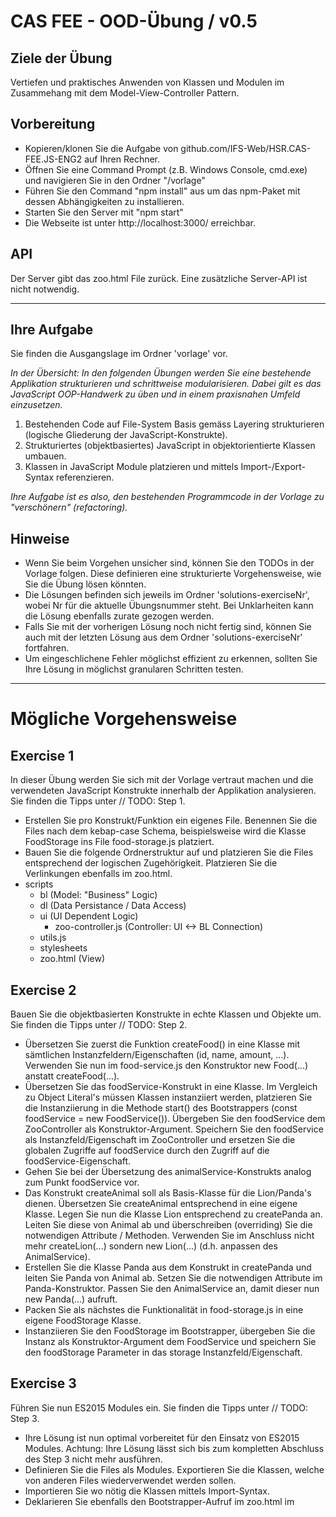 # CAS FEE - OOD-Übung / v0.5

## Ziele der Übung
Vertiefen und praktisches Anwenden von Klassen und Modulen im Zusammehang mit dem Model-View-Controller Pattern.

## Vorbereitung
* Kopieren/klonen Sie die Aufgabe von github.com/IFS-Web/HSR.CAS-FEE.JS-ENG2 auf Ihren Rechner.
* Öffnen Sie eine Command Prompt (z.B. Windows Console, cmd.exe) und navigieren Sie in den Ordner "/vorlage"
* Führen Sie den Command "npm install" aus um das npm-Paket mit dessen Abhängigkeiten zu installieren.
* Starten Sie den Server mit "npm start"
* Die Webseite ist unter http://localhost:3000/ erreichbar.


## API
Der Server gibt das zoo.html File zurück. Eine zusätzliche Server-API ist nicht notwendig.

-----

## Ihre Aufgabe
Sie finden die Ausgangslage im Ordner 'vorlage' vor.

*In der Übersicht: In den folgenden Übungen werden Sie eine bestehende Applikation strukturieren und schrittweise modularisieren. Dabei gilt es das JavaScript OOP-Handwerk zu üben und in einem praxisnahen Umfeld einzusetzen.*

1. Bestehenden Code auf File-System Basis gemäss Layering strukturieren (logische Gliederung der JavaScript-Konstrukte).
2. Strukturiertes (objektbasiertes) JavaScript in objektorientierte Klassen umbauen.
3. Klassen in JavaScript Module platzieren und mittels Import-/Export-Syntax referenzieren.

*Ihre Aufgabe ist es also, den bestehenden Programmcode in der Vorlage zu "verschönern" (refactoring).*

## Hinweise
* Wenn Sie beim Vorgehen unsicher sind, können Sie den TODOs in der Vorlage folgen. Diese definieren eine strukturierte Vorgehensweise, wie Sie die Übung lösen könnten.
* Die Lösungen befinden sich jeweils im Ordner 'solutions-exerciseNr', wobei Nr für die aktuelle Übungsnummer steht. Bei Unklarheiten kann die Lösung ebenfalls zurate gezogen werden.
* Falls Sie mit der vorherigen Lösung noch nicht fertig sind, können Sie auch mit der letzten Lösung aus dem Ordner 'solutions-exerciseNr' fortfahren.
* Um eingeschlichene Fehler möglichst effizient zu erkennen, sollten Sie Ihre Lösung in möglichst granularen Schritten testen.

-----

# Mögliche Vorgehensweise

## Exercise 1
In dieser Übung werden Sie sich mit der Vorlage vertraut machen und die verwendeten JavaScript Konstrukte innerhalb der Applikation analysieren. Sie finden die Tipps unter // TODO: Step 1.

* Erstellen Sie pro Konstrukt/Funktion ein eigenes File. Benennen Sie die Files nach dem kebap-case Schema, beispielsweise wird die Klasse FoodStorage ins File food-storage.js platziert.
* Bauen Sie die folgende Ordnerstruktur auf und platzieren Sie die Files entsprechend der logischen Zugehörigkeit. Platzieren Sie die Verlinkungen ebenfalls im zoo.html.
* scripts
  * bl (Model: "Business" Logic)
  * dl (Data Persistance / Data Access)
  * ui (UI Dependent Logic)
    * zoo-controller.js (Controller: UI <-> BL Connection)
  * utils.js
  * stylesheets
  * zoo.html (View)


## Exercise 2
Bauen Sie die objektbasierten Konstrukte in echte Klassen und Objekte um. Sie finden die Tipps unter // TODO: Step 2.

* Übersetzen Sie zuerst die Funktion createFood() in eine Klasse mit sämtlichen Instanzfeldern/Eigenschaften (id, name, amount, ...). Verwenden Sie nun im food-service.js den Konstruktor new Food(...) anstatt createFood(...).
* Übersetzen Sie das foodService-Konstrukt in eine Klasse. Im Vergleich zu Object Literal's müssen Klassen instanziiert werden, platzieren Sie die Instanziierung in die Methode start() des Bootstrappers (const foodService = new FoodService()). Übergeben Sie den foodService dem ZooController als Konstruktor-Argument. Speichern Sie den foodService als Instanzfeld/Eigenschaft im ZooController und ersetzen Sie die globalen Zugriffe auf foodService durch den Zugriff auf die foodService-Eigenschaft.
* Gehen Sie bei der Übersetzung des animalService-Konstrukts analog zum Punkt foodService vor.
* Das Konstrukt createAnimal soll als Basis-Klasse für die Lion/Panda's dienen. Übersetzen Sie createAnimal entsprechend in eine eigene Klasse. Legen Sie nun die Klasse Lion entsprechend zu createPanda an. Leiten Sie diese von Animal ab und überschreiben (overriding) Sie die notwendigen Attribute / Methoden. Verwenden Sie im Anschluss nicht mehr createLion(...) sondern new Lion(...) (d.h. anpassen des AnimalService).
* Erstellen Sie die Klasse Panda aus dem Konstrukt in createPanda und leiten Sie Panda von Animal ab. Setzen Sie die notwendigen Attribute im Panda-Konstruktor. Passen Sie den AnimalService an, damit dieser nun new Panda(...) aufruft.
* Packen Sie als nächstes die Funktionalität in food-storage.js in eine eigene FoodStorage Klasse.
* Instanziieren Sie den FoodStorage im Bootstrapper, übergeben Sie die Instanz als Konstruktor-Argument dem FoodService und speichern Sie den foodStorage Parameter in das storage Instanzfeld/Eigenschaft.

## Exercise 3
Führen Sie nun ES2015 Modules ein. Sie finden die Tipps unter // TODO: Step 3.

* Ihre Lösung ist nun optimal vorbereitet für den Einsatz von ES2015 Modules. Achtung: Ihre Lösung lässt sich bis zum kompletten Abschluss des Step 3 nicht mehr ausführen.
* Definieren Sie die Files als Modules. Exportieren Sie die Klassen, welche von anderen Files wiederverwendet werden sollen.
* Importieren Sie wo nötig die Klassen mittels Import-Syntax.
* Deklarieren Sie ebenfalls den Bootstrapper-Aufruf im zoo.html im <script type="module">-Syntax.
* Entfernen Sie schlussendlich die nicht mehr benötigten script-Tags im zoo.html File.

-----

# Lösung
Eine mögliche Komplettlösung ist im Ordner "solution-exercise3" abgelegt.
